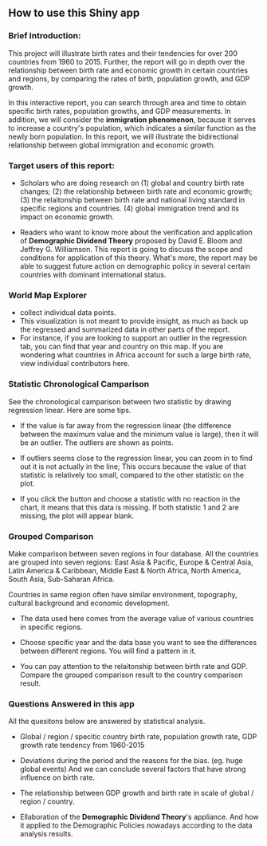 How to use this Shiny app
---

### Brief Introduction:
This project will illustrate birth rates and their tendencies for over 200 countries from 1960 to 2015. Further, the report will go in depth over the relationship between birth rate and economic growth in certain countries and regions, by comparing the rates of birth, population growth, and GDP growth.

In this interactive report, you can search through area and time to obtain specific birth rates, population growths, and GDP measurements. In addition, we will consider the **immigration phenomenon**, because it serves to increase a country's  population, which indicates a similar function as the newly born population. In this report, we will illustrate the bidirectional relationship between global immigration and economic growth.

### Target users of this report:

- Scholars who are doing research on (1) global and country birth rate changes; (2) the relationship between birth rate and economic growth; (3) the relaitonship between birth rate and national living standard in specific regions and countries. (4) global immigration trend and its impact on economic growth.

- Readers who want to know more about the verification and application of **Demographic Dividend Theory** proposed by David E. Bloom and Jeffrey G. Williamson. This report is going to discuss the scope and conditions for application of this theory. What's more, the report may be able to suggest future action on demographic policy in several certain countries with dominant international status.

### World Map Explorer

- collect individual data points. 
- This visualization is not meant to provide insight, as much as back up the regressed and summarized data in other parts of the report. 
- For instance, if you are looking to support an outlier in the regression tab, you can find that year and country on this map. If you are wondering what countries in Africa account for such a large birth rate, view individual contributors here.

### Statistic Chronological Camparison

See the chronological camparison between two statistic by drawing regression linear. Here are some tips.

- If the value is far away from the regression linear (the difference between the maximum value and the minimum value is large), then it will be an outlier. The outliers are shown as points.

- If outliers seems close to the regression linear, you can zoom in to find out it is not actually in the line; This occurs because the value of that statistic is relatively too small, compared to the other statistic on the plot.

- If you click the button and choose a statistic with no reaction in the chart, it means that this data is missing. If both statistic 1 and 2 are missing, the plot will appear blank.

### Grouped Comparison

Make comparison between seven regions in four database. All the countries are grouped into seven regions: East Asia & Pacific, Europe & Central Asia, Latin America & Caribbean, Middle East & North Africa, North America, South Asia, Sub-Saharan Africa.

Countries in same region often have similar environment, topography, cultural background and economic development.

- The data used here comes from the average value of various countries in specific regions.

- Choose specific year and the data base you want to see the differences between different regions. You will find a pattern in it.

- You can pay attention to the relaitonship between birth rate and GDP. Compare the grouped comparison result to the country comparison result.


### Questions Answered in this app

All the quesitons below are answered by statistical analysis.
- Global / region / specitic country birth rate, population growth rate, GDP growth rate tendency from 1960-2015

- Deviations during the period and the reasons for the bias. (eg. huge global events) And we can conclude several factors that have strong influence on birth rate.

- The relationship between GDP growth and birth rate in scale of global / region / country.

- Ellaboration of the **Demographic Dividend Theory**'s appliance. And how it applied to the Demographic Policies nowadays according to the data analysis results.
